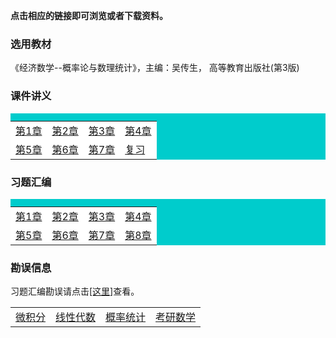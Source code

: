 **点击相应的链接即可浏览或者下载资料。**

### 选用教材

《经济数学--概率论与数理统计》，主编：吴传生， 高等教育出版社(第3版)

### 课件讲义

<table border="0" cellpadding="1" bgcolor="#00CCCC" width="300">
    <caption ></caption>
    <tr>
	    <td bgcolor="#FFFFFF">
		 <a href='./docs/print_chap1.pdf'>第1章</a>
		</td>
		<td bgcolor="#FFFFFF">
		 <a href='./docs/print_chap2.pdf'>第2章</a>
		</td>
        <td bgcolor="#FFFFFF">
		 <a href='./docs/print_chap3.pdf'>第3章</a>
		</td>
        <td bgcolor="#FFFFFF">
		 <a href='./docs/print_chap4.pdf'>第4章</a>
		</td>
	  </tr>
	  <tr>
	     <td bgcolor="#FFFFFF">
		 <a href='./docs/print_chap5.pdf'>第5章</a>
		</td>
          <td bgcolor="#FFFFFF">
		 <a href='./docs/print_chap6.pdf'>第6章</a>
		</td>
          <td bgcolor="#FFFFFF">
		 <a href='./docs/print_chap7.pdf'>第7章</a>
		</td>
          <td bgcolor="#FFFFFF">
		 <a href='./docs/print_fx1.pdf'>复习</a>
		</td>
	  </tr>
   </table>

### 习题汇编

<table border="0" cellpadding="1" bgcolor="#00CCCC" width="300">
    <caption ></caption>
    <tr>
	    <td bgcolor="#FFFFFF">
		 <a href='./docs/xsim_chap1.pdf'>第1章</a>
		</td>
		<td bgcolor="#FFFFFF">
		 <a href='./docs/xsim_chap2.pdf'>第2章</a>
		</td>
        <td bgcolor="#FFFFFF">
		 <a href='./docs/xsim_chap3.pdf'>第3章</a>
		</td>
        <td bgcolor="#FFFFFF">
		 <a href='./docs/xsim_chap4.pdf'>第4章</a>
		</td>
	  </tr>
	  <tr>
	     <td bgcolor="#FFFFFF">
		 <a href='./docs/xsim_chap5.pdf'>第5章</a>
		</td>
          <td bgcolor="#FFFFFF">
		 <a href='./docs/xsim_chap6.pdf'>第6章</a>
		</td>
          <td bgcolor="#FFFFFF">
		 <a href='./docs/xsim_chap7.pdf'>第7章</a>
		</td>
          <td bgcolor="#FFFFFF">
		 <a href='./docs/xsim_chap8.pdf'>第8章</a>
		</td>
	  </tr>
   </table>

### 勘误信息

习题汇编勘误请点击<a href='./docs/err'>[这里]</a>查看。

|                                   |                                      |                                      |                                      |
| :-------------------------------- | :----------------------------------- | :----------------------------------- | :----------------------------------- |
| <a href='../wjf/index'>微积分</a> | <a href='../xxds/index'>线性代数</a> | <a href='../gltj/index'>概率统计</a> | <a href='../kysx/index'>考研数学</a> |

